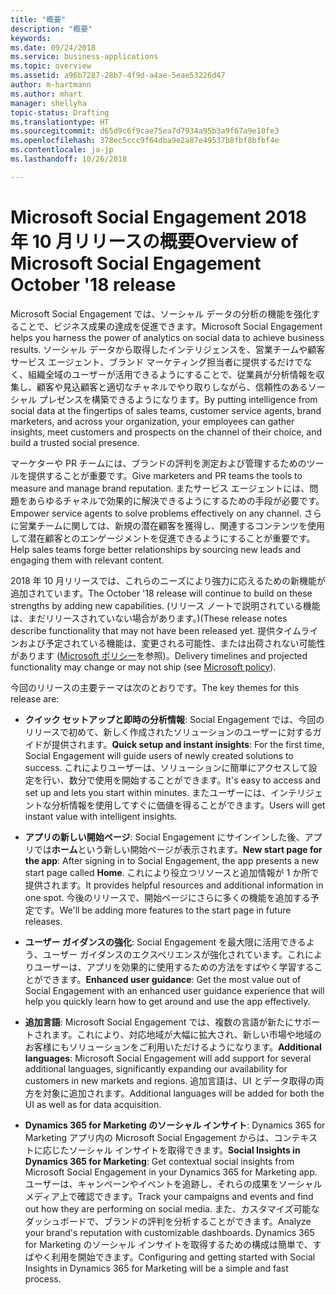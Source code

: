 ```yaml
---
title: "概要"
description: "概要"
keywords: 
ms.date: 09/24/2018
ms.service: business-applications
ms.topic: overview
ms.assetid: a96b7287-28b7-4f9d-a4ae-5eae53226d47
author: m-hartmann
ms.author: mhart
manager: shellyha
topic-status: Drafting
ms.translationtype: HT
ms.sourcegitcommit: d65d9c6f9cae75ea7d7934a95b3a9f67a9e10fe3
ms.openlocfilehash: 378ec5ccc9f64dba9e2a87e49537b8fbf8bfbf4e
ms.contentlocale: ja-jp
ms.lasthandoff: 10/26/2018

---
```


#  <a name="overview-of-microsoft-social-engagement-october-18-release"></a><span data-ttu-id="d0719-103">Microsoft Social Engagement 2018 年 10 月リリースの概要</span><span class="sxs-lookup"><span data-stu-id="d0719-103">Overview of Microsoft Social Engagement October '18 release</span></span>


<span data-ttu-id="d0719-104">Microsoft Social Engagement では、ソーシャル データの分析の機能を強化することで、ビジネス成果の達成を促進できます。</span><span class="sxs-lookup"><span data-stu-id="d0719-104">Microsoft Social Engagement helps you harness the power of analytics on social data to achieve business results.</span></span> <span data-ttu-id="d0719-105">ソーシャル データから取得したインテリジェンスを、営業チームや顧客サービス エージェント、ブランド マーケティング担当者に提供するだけでなく、組織全域のユーザーが活用できるようにすることで、従業員が分析情報を収集し、顧客や見込顧客と適切なチャネルでやり取りしながら、信頼性のあるソーシャル プレゼンスを構築できるようになります。</span><span class="sxs-lookup"><span data-stu-id="d0719-105">By putting intelligence from social data at the fingertips of sales teams, customer service agents, brand marketers, and across your organization, your employees can gather insights, meet customers and prospects on the channel of their choice, and build a trusted social presence.</span></span>

<span data-ttu-id="d0719-106">マーケターや PR チームには、ブランドの評判を測定および管理するためのツールを提供することが重要です。</span><span class="sxs-lookup"><span data-stu-id="d0719-106">Give marketers and PR teams the tools to measure and manage brand reputation.</span></span> <span data-ttu-id="d0719-107">またサービス エージェントには、問題をあらゆるチャネルで効果的に解決できるようにするための手段が必要です。</span><span class="sxs-lookup"><span data-stu-id="d0719-107">Empower service agents to solve problems effectively on any channel.</span></span> <span data-ttu-id="d0719-108">さらに営業チームに関しては、新規の潜在顧客を獲得し、関連するコンテンツを使用して潜在顧客とのエンゲージメントを促進できるようにすることが重要です。</span><span class="sxs-lookup"><span data-stu-id="d0719-108">Help sales teams forge better relationships by sourcing new leads and engaging them with relevant content.</span></span> 

<span data-ttu-id="d0719-109">2018 年 10 月リリースでは、これらのニーズにより強力に応えるための新機能が追加されています。</span><span class="sxs-lookup"><span data-stu-id="d0719-109">The October '18 release will continue to build on these strengths by adding new capabilities.</span></span> <span data-ttu-id="d0719-110">(リリース ノートで説明されている機能は、まだリリースされていない場合があります。)</span><span class="sxs-lookup"><span data-stu-id="d0719-110">(These release notes describe functionality that may not have been released yet.</span></span> <span data-ttu-id="d0719-111">提供タイムラインおよび予定されている機能は、変更される可能性、または出荷されない可能性があります ([Microsoft ポリシー](https://go.microsoft.com/fwlink/p/?linkid=2007332)を参照)。</span><span class="sxs-lookup"><span data-stu-id="d0719-111">Delivery timelines and projected functionality may change or may not ship (see [Microsoft policy](https://go.microsoft.com/fwlink/p/?linkid=2007332)).</span></span>

<span data-ttu-id="d0719-112">今回のリリースの主要テーマは次のとおりです。</span><span class="sxs-lookup"><span data-stu-id="d0719-112">The key themes for this release are:</span></span>

- <span data-ttu-id="d0719-113">**クイック セットアップと即時の分析情報**: Social Engagement では、今回のリリースで初めて、新しく作成されたソリューションのユーザーに対するガイドが提供されます。</span><span class="sxs-lookup"><span data-stu-id="d0719-113">**Quick setup and instant insights**: For the first time, Social Engagement will guide users of newly created solutions to success.</span></span> <span data-ttu-id="d0719-114">これによりユーザーは、ソリューションに簡単にアクセスして設定を行い、数分で使用を開始することができます。</span><span class="sxs-lookup"><span data-stu-id="d0719-114">It's easy to access and set up and lets you start within minutes.</span></span> <span data-ttu-id="d0719-115">またユーザーには、インテリジェントな分析情報を使用してすぐに価値を得ることができます。</span><span class="sxs-lookup"><span data-stu-id="d0719-115">Users will get instant value with intelligent insights.</span></span>

- <span data-ttu-id="d0719-116">**アプリの新しい開始ページ**: Social Engagement にサインインした後、アプリでは**ホーム**という新しい開始ページが表示されます。</span><span class="sxs-lookup"><span data-stu-id="d0719-116">**New start page for the app**: After signing in to Social Engagement, the app presents a new start page called **Home**.</span></span> <span data-ttu-id="d0719-117">これにより役立つリソースと追加情報が 1 か所で提供されます。</span><span class="sxs-lookup"><span data-stu-id="d0719-117">It provides helpful resources and additional information in one spot.</span></span> <span data-ttu-id="d0719-118">今後のリリースで、開始ページにさらに多くの機能を追加する予定です。</span><span class="sxs-lookup"><span data-stu-id="d0719-118">We'll be adding more features to the start page in future releases.</span></span>

- <span data-ttu-id="d0719-119">**ユーザー ガイダンスの強化**: Social Engagement を最大限に活用できるよう、ユーザー ガイダンスのエクスペリエンスが強化されています。これによりユーザーは、アプリを効果的に使用するための方法をすばやく学習することができます。</span><span class="sxs-lookup"><span data-stu-id="d0719-119">**Enhanced user guidance**: Get the most value out of Social Engagement with an enhanced user guidance experience that will help you quickly learn how to get around and use the app effectively.</span></span>

- <span data-ttu-id="d0719-120">**追加言語**: Microsoft Social Engagement では、複数の言語が新たにサポートされます。これにより、対応地域が大幅に拡大され、新しい市場や地域のお客様にもソリューションをご利用いただけるようになります。</span><span class="sxs-lookup"><span data-stu-id="d0719-120">**Additional languages**: Microsoft Social Engagement will add support for several additional languages, significantly expanding our availability for customers in new markets and regions.</span></span> <span data-ttu-id="d0719-121">追加言語は、UI とデータ取得の両方を対象に追加されます。</span><span class="sxs-lookup"><span data-stu-id="d0719-121">Additional languages will be added for both the UI as well as for data acquisition.</span></span>

- <span data-ttu-id="d0719-122">**Dynamics 365 for Marketing のソーシャル インサイト**: Dynamics 365 for Marketing アプリ内の Microsoft Social Engagement からは、コンテキストに応じたソーシャル インサイトを取得できます。</span><span class="sxs-lookup"><span data-stu-id="d0719-122">**Social Insights in Dynamics 365 for Marketing**: Get contextual social insights from Microsoft Social Engagement in your Dynamics 365 for Marketing app.</span></span> <span data-ttu-id="d0719-123">ユーザーは、キャンペーンやイベントを追跡し、それらの成果をソーシャル メディア上で確認できます。</span><span class="sxs-lookup"><span data-stu-id="d0719-123">Track your campaigns and events and find out how they are performing on social media.</span></span> <span data-ttu-id="d0719-124">また、カスタマイズ可能なダッシュボードで、ブランドの評判を分析することができます。</span><span class="sxs-lookup"><span data-stu-id="d0719-124">Analyze your brand's reputation with customizable dashboards.</span></span> <span data-ttu-id="d0719-125">Dynamics 365 for Marketing のソーシャル インサイトを取得するための構成は簡単で、すばやく利用を開始できます。</span><span class="sxs-lookup"><span data-stu-id="d0719-125">Configuring and getting started with Social Insights in Dynamics 365 for Marketing will be a simple and fast process.</span></span>


